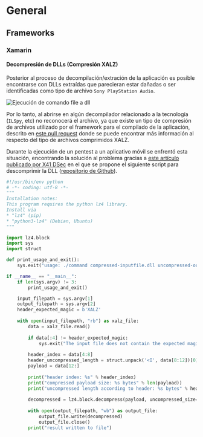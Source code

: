 # General


## Frameworks


### Xamarin


#### Decompresión de DLLs (Compresión XALZ)


Posterior al proceso de decompilación/extración de la aplicación es posible encontrarse con DLLs extraídas que parecieran estar dañadas o ser identificadas como tipo de archivo `Sony PlayStation Audio`.

![Ejecución de comando file a dll](images/xamarin-xalz_compression-1.png)

Por lo tanto, al abrirse en algún decompilador relacionado a la tecnología (`ILSpy`, etc) no reconocerá el archivo, ya que existe un tipo de compresión de archivos utilizado por el framework para el compilado de la aplicación, descrito en [este pull request](https://github.com/xamarin/xamarin-android/pull/4686) donde se puede encontrar más información al respecto del tipo de archivos comprimidos XALZ.

Durante la ejecución de un pentest a un aplicativo móvil se enfrentó esta situación, encontrando la solución al problema gracias a [este artículo publicado por X41 DSec](https://www.x41-dsec.de/security/news/working/research/2020/09/22/xamarin-dll-decompression/) en el que se propone el siguiente script para descomprimir la DLL ([repositorio de Github](https://github.com/x41sec/tools/blob/master/Mobile/Xamarin/Xamarin_XALZ_decompress.py)).

```python title="Xamarin_XALZ_decompress.py"
#!/usr/bin/env python
# -*- coding: utf-8 -*-
"""
Installation notes:
This program requires the python lz4 library.
Install via 
* "lz4" (pip) 
* "python3-lz4" (Debian, Ubuntu)
"""

import lz4.block
import sys
import struct

def print_usage_and_exit(): 
    sys.exit("usage: ./command compressed-inputfile.dll uncompressed-outputfile.dll")

if __name__ == "__main__":
    if len(sys.argv) != 3:
        print_usage_and_exit()

    input_filepath = sys.argv[1]
    output_filepath = sys.argv[2]
    header_expected_magic = b'XALZ'
    
    with open(input_filepath, "rb") as xalz_file:
        data = xalz_file.read()
    
        if data[:4] != header_expected_magic:
            sys.exit("The input file does not contain the expected magic bytes, aborting ...")
    
        header_index = data[4:8]
        header_uncompressed_length = struct.unpack('<I', data[8:12])[0]
        payload = data[12:]
        
        print("header index: %s" % header_index)
        print("compressed payload size: %s bytes" % len(payload))
        print("uncompressed length according to header: %s bytes" % header_uncompressed_length)
        
        decompressed = lz4.block.decompress(payload, uncompressed_size=header_uncompressed_length)
                
        with open(output_filepath, "wb") as output_file:
            output_file.write(decompressed)
            output_file.close()
        print("result written to file")
```
